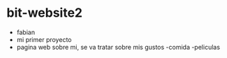 # bit-website2
* fabian
* mi primer proyecto
* pagina web sobre mi, se va tratar sobre mis gustos
  -comida
  -peliculas
  

